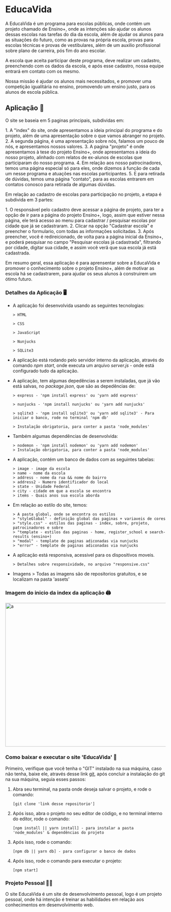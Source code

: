 # EducaVida

<p>A EducaVida é um programa para escolas públicas, onde contém um projeto chamado de Ensino+, onde as intenções são ajudar os alunos dessas escolas nas tarefas do dia da escola, além de ajudar os alunos para as situações do futuro, como as provas na própria escola, provas para escolas técnicas e provas de vestibulares, além de um auxilio profissional sobre plano de carreira, pós fim do ano escolar.</p>

<p>A escola que aceita participar deste programa, deve realizar um cadastro, preenchendo com os dados da escola, e após esse cadastro, nossa equipe entrará em contato com os mesmo.</p>

<p>Nossa missão é ajudar os alunos mais necessitados, e promover uma competição igualitária no ensino, promovendo um ensino justo, para os alunos de escola pública.</p>

## Aplicação 💾

<p>O site se baseia em 5 paginas principais, subdividas em:</p>
  1. A "index" do site, onde apresentamos a ideia principal do programa e do projeto, além de uma apresentação sobre o que vamos abranger no projeto.
  2. A segunda página, é uma apresentação sobre nós, falamos um pouco de nós, e apresentamos nossos valores.
  3. A pagina "projeto" é onde apresentamos à tese do projeto Ensino+, onde apresentamos a ideia do nosso projeto, alinhado com relatos de ex-alunos de escolas que participaram do nosso programa.
  4. Em relação aos nosso patrocinadores, temos uma página especial só para eles, onde dizemos á função de cada um nesse programa e atuações nas escolas participantes.
  5. E para retirada de dúvidas, temos uma página "contato", para as escolas entrarem em contatos conosco para retirada de algumas dúvidas.

<p>Em relação ao cadastro de escolas para participação no projeto, a etapa é subdivida em 3 partes:</p>
  1. O responsável pelo cadastro deve acessar a página de projeto, para ter a opção de ir para a página do projeto Ensino+, logo, assim que estiver nessa página, ele terá acesso ao menu para cadastrar / pesquisar escolas por cidade que já se cadastraram.
  2. Clicar na opção "Cadastrar escola" e preencher o formulario, com todas as informações solicitadas.
  3. Após preencher, você é redireicionado, de volta para a página inicial da Ensino+, e poderá pesquisar no campo "Pesquisar escolas já cadastrada", filtrando por cidade, digitar sua cidade, e assim você verâ que sua escola já está cadastrada.

<p>Em resumo geral, essa aplicação é para aprensentar sobre a EducaVida e promover o conhecimento sobre o projeto Ensino+, além de motivar as escola há se cadastrarem, para ajudar os seus alunos à construirem um ótimo futuro.</p>

### Detalhes da Aplicação 🖥️

- A aplicação foi desenvolvida usando as seguintes tecnologias:

      > HTML

      > CSS

      > JavaScript

      > Nunjucks

      > SQLite3

- A aplicação está rodando pelo servidor interno da aplicação, através do comando _npm start_, onde executa um arquivo _server.js_ - onde está configurado tudo da aplicação.

- A aplicação, tem algumas depedências a serem instaladas, que já vão está salvas, no _package.json_, que são as depedências de:

      > express - 'npm install express' ou 'yarn add express'

      > nunjucks - 'npm install nunjucks' ou 'yarn add nunjucks'

      > sqlite3 - 'npm install sqlite3' ou 'yarn add sqlite3' - Para iniciar o banco, rode no terminal 'npm db'

      > Instalação obrigatoria, para conter a pasta 'node_modules'

- Também algumas dependências de desenvolvida:

      > nodemon - 'npm install nodemon' ou 'yarn add nodemon'
      > Instalação obrigatoria, para conter a pasta 'node_modules'

- A aplicação, contém um banco de dados com as seguintes tabelas:

      > image - image da escola
      > name - nome da escola
      > address - nome da rua && nome do bairro
      > address2 - Numero identificador do local
      > state - Unidade Federal
      > city - cidade em que a escola se encontra
      > items - Quais anos sua escola aborda

- Em relação ao estilo do site, temos:

      > A pasta global, onde se encontra os estilos
      > "styleGlobal" - definição global das paginas + variaveis de cores
      > "style.css" - estilos das paginas - index, sobre, projeto, patrocinadores e sobre
      > "template - estilos das paginas - home, register_school e search-results (ensino+)
      > "modal" - template de paginas adiconadas via nunjucks
      > "error" - template de paginas adiconadas via nunjucks

- A aplicação está responsiva, acessivel para os dispositivos moveis.

      > Detalhes sobre responsividade, no arquivo "responsive.css"

- Imagens > Todas as imagens são de repositorios gratuitos, e se localizam na pasta 'assets'

### Imagem do inicio da index da aplicação 🖨️

<p width="100%">
  <a data-flickr-embed="true" href="https://www.flickr.com/photos/190690980@N06/51113791609/in/dateposted-public/" title="a"><img src="https://live.staticflickr.com/65535/51113791609_9fd05cb3a4_b.jpg" width="1024" height="451" alt="a"></a>
</p>

### Como baixar e executar o site 'EducaVida' 📁

<p>Primeiro, verifique que você tenha o "GIT" instalado na sua máquina, caso não tenha, baixe ele, através desse link <a href="https://git-scm.com/">git</a>, após concluir a instalação do git na sua máquina, seguia esses passos: </p>

1.  Abra seu terminal, na pasta onde deseja salvar o projeto, e rode o comando:

        [git clone 'link desse repositorio']

2.  Após isso, abra o projeto no seu editor de código, e no terminal interno do editor, rode o comando:

        [npm install || yarn install] - para instalar a pasta 'node_modules' & dependências do projeto

3.  Após isso, rode o comando:

        [npm db || yarn db] - para configurar o banco de dados

4.  Após isso, rode o comando para executar o projeto:

        [npm start]

### Projeto Pessoal 👨‍🎓

<p> O site EducaVida é um site de desenvolvimento pessoal, logo é um projeto pessoal, onde há intenção é treinar as habilidades em relação aos conhecimentos em desenvolvimento web.
</p>
